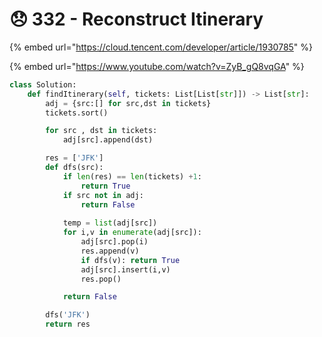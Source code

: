 # 😞 332 - Reconstruct Itinerary

{% embed url="https://cloud.tencent.com/developer/article/1930785" %}

{% embed url="https://www.youtube.com/watch?v=ZyB_gQ8vqGA" %}

```python
class Solution:
    def findItinerary(self, tickets: List[List[str]]) -> List[str]:
        adj = {src:[] for src,dst in tickets}
        tickets.sort()

        for src , dst in tickets:
            adj[src].append(dst)

        res = ['JFK']
        def dfs(src):
            if len(res) == len(tickets) +1:
                return True
            if src not in adj:
                return False
            
            temp = list(adj[src])
            for i,v in enumerate(adj[src]):
                adj[src].pop(i)
                res.append(v)
                if dfs(v): return True
                adj[src].insert(i,v)
                res.pop()

            return False

        dfs('JFK')
        return res

```
